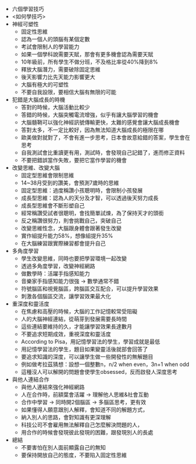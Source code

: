 - 六個學習技巧
- <如何學技巧>
- 神經可塑性
  - 固定性思維
  - 認為一個人的頭腦有某個定數
  - 考試會限制人的學習能力
  - 如果一個學科說需要天賦，那會有更多機會認為需要天賦
  - 10年級前，所有學生不做分班，不及格比率從40%降到8%
  - 釋放大腦潛力，需要破除固定思維
  - 後天影響力比先天能力影響更大
  - 大腦有極大的可塑性
  - 不要自我設限，要相信大腦有無限的可能
- 犯錯是大腦成長的時機
  - 答對的時候，大腦活動比較少
  - 答錯的時候，大腦突觸電流增強，似乎有讓大腦學習的機會
  - 大腦髓鞘可以強化神經訊號傳輸更快，太難的感覺會讓大腦成長機會
  - 答對太多，不一定比較好，因為無法知道大腦成長的極限在哪
  - 歐美做對就對了，不會有進一步思考，日本會故意給錯的答案，學生會在思考
  - 自我測試會比重讀更有用，測試時，會發現自己記錯了，進而修正資料
  - 不要把錯誤當作失敗，要把它當作學習的機會
- 改變思維、改變大腦
  - 固定型思維會限制思維
  - 14~38月受到的讚美，會預測7歲時的思維
  - 固定型思維：過度稱讚小孩聰明時，會限制小孩發展
  - 成長型思維：認為人的天分及才智，可以透過後天努力成長
  - 成長型思維會不斷形塑自己
  - 經常稱讚受試者很聰明，會找簡單試煉，為了保持天才的頭銜
  - 反之稱讚很努力，則會挑戰自己，突破自己
  - 改變思維性念，大腦跟身體會跟著發生改變
  - 實作組提升能力58%，想像組提升35%
  - 在大腦練習跟實際練習都會提升自己
- 多角度學習
  - 學生改變思維，同時也要把學習環境一起改變
  - 透過多角度學習，改變神經網路
  - 做數學時：活躍手指感知能力
  - 音樂家手指感知能力很強 -> 數學通常不錯
  - 符號腦區和視覺腦區，跨腦區交互配合，可以提升學習效果
  - 刺激各個腦區交流，讓學習效果最大化
- 重深度和靈活度
  - 在焦慮和高壓的時候，大腦的工作記憶較常受阻礙
  - 人的大腦神經連結，從萌芽到發展需要長時間
  - 這些連結要維持的久，才能讓學習效果長達數月
  - 不要追求短期成效，重視深度和靈活度
  - According to Pisa，用記憶學習法的學生，學習成就是最低
  - 用記憶學習法的學生，題目如果變靈活後就部會回答了
  - 要追求知識的深度，可以讓學生做一些開發性的無解題目
  - 例如做考拉茲猜想：設想一個整數n，n/2 when even，3n+1 when odd
  - 這種沒人可以解開的問題會使學生obsessed，反而啟發人深度思考
- 與他人連結合作
  - 與他人連結來強化神經網路
  - 人在合作時，前額葉會活躍 -> 理解他人思維&社會互動
  - 合作中學習 -> 同時開2個腦區 -> 多腦區思考，更有效
  - 如果懂得人願意跟別人解釋，會知道不同的解題方式，
  - 納入別人的思路，會對知識有更深理解
  - 科技公司不會雇用無法解釋自己怎麼解決問題的人，
  - 用合作的時候會發現彼此發現的困難，跟發現別人的長處
- 總結
  - 不要害怕在別人面前顯露自己的無知
  - 要保持開放自己的態度，不要陷入固定性思維